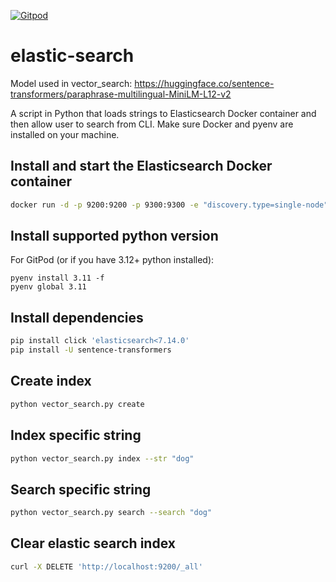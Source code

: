[![Gitpod](https://img.shields.io/badge/Gitpod-ready--to--code-blue?logo=gitpod)](https://gitpod.io/#https://github.com/konard/elastic-search)

# elastic-search

Model used in vector_search: https://huggingface.co/sentence-transformers/paraphrase-multilingual-MiniLM-L12-v2

A script in Python that loads strings to Elasticsearch Docker container and then allow user to search from CLI. Make sure Docker and pyenv are installed on your machine.

## Install and start the Elasticsearch Docker container

```bash
docker run -d -p 9200:9200 -p 9300:9300 -e "discovery.type=single-node" docker.elastic.co/elasticsearch/elasticsearch:7.13.1
```

## Install supported python version

For GitPod (or if you have 3.12+ python installed):
```
pyenv install 3.11 -f
pyenv global 3.11
```

## Install dependencies

```bash
pip install click 'elasticsearch<7.14.0'
pip install -U sentence-transformers
```

## Create index

```bash
python vector_search.py create
```

## Index specific string

```bash
python vector_search.py index --str "dog"
```

## Search specific string

```bash
python vector_search.py search --search "dog"
```

## Clear elastic search index

```bash
curl -X DELETE 'http://localhost:9200/_all'
```

